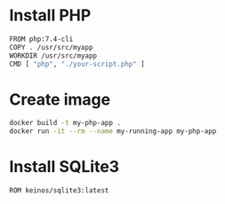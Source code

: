 # Install PHP
```bash
FROM php:7.4-cli
COPY . /usr/src/myapp
WORKDIR /usr/src/myapp
CMD [ "php", "./your-script.php" ]
```

# Create image
```bash
docker build -t my-php-app .
docker run -it --rm --name my-running-app my-php-app
```

# Install SQLite3
```bash
ROM keinos/sqlite3:latest
```